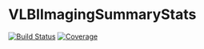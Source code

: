 # VLBIImagingSummaryStats

[![Build Status](https://github.com/ptiede/VLBIImagingSummaryStats.jl/actions/workflows/CI.yml/badge.svg?branch=main)](https://github.com/ptiede/VLBIImagingSummaryStats.jl/actions/workflows/CI.yml?query=branch%3Amain)
[![Coverage](https://codecov.io/gh/ptiede/VLBIImagingSummaryStats.jl/branch/main/graph/badge.svg)](https://codecov.io/gh/ptiede/VLBIImagingSummaryStats.jl)
